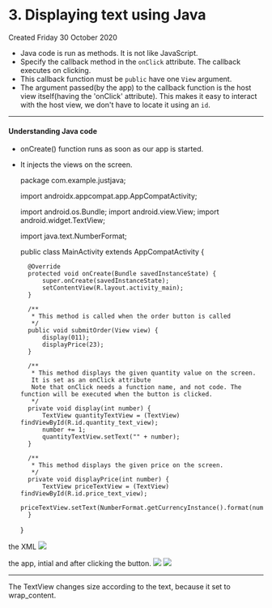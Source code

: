 # 3. Displaying text using Java
Created Friday 30 October 2020


* Java code is run as methods. It is not like JavaScript.
* Specify the callback method in the ``onClick`` attribute. The callback executes on clicking.
* This callback function must be ``public`` have one ``View`` argument.
* The argument passed(by the app) to the callback function is the host view itself(having the 'onClick' attribute). This makes it easy to interact with the host view, we don't have to locate it using an ``id``.


*****


#### Understanding Java code

* onCreate() function runs as soon as our app is started.
* It injects the views on the screen.

	package com.example.justjava;
	
	import androidx.appcompat.app.AppCompatActivity;
	
	import android.os.Bundle;
	import android.view.View;
	import android.widget.TextView;
	
	import java.text.NumberFormat;
	
	public class MainActivity extends AppCompatActivity {
	
	    @Override
	    protected void onCreate(Bundle savedInstanceState) {
	        super.onCreate(savedInstanceState);
	        setContentView(R.layout.activity_main);
	    }
	
	    /**
	     * This method is called when the order button is called
	     */
	    public void submitOrder(View view) {
	        display(011);
	        displayPrice(23);
	    }
	
	    /**
	     * This method displays the given quantity value on the screen.
	     It is set as an onClick attribute
	     Note that onClick needs a function name, and not code. The function will be executed when the button is clicked.
	     */
	    private void display(int number) {
	        TextView quantityTextView = (TextView) findViewById(R.id.quantity_text_view);
	        number += 1;
	        quantityTextView.setText("" + number);
	    }
	
	    /**
	     * This method displays the given price on the screen.
	     */
	    private void displayPrice(int number) {
	        TextView priceTextView = (TextView) findViewById(R.id.price_text_view);
	        priceTextView.setText(NumberFormat.getCurrencyInstance().format(number));
	    }
	
	}

the XML
![](./3._Displaying_text_using_Java/pasted_image.png)

the app, intial and after clicking the button.
![](./3._Displaying_text_using_Java/pasted_image001.png)  ![](./3._Displaying_text_using_Java/pasted_image002.png)

*****

The TextView changes size according to the text, because it set to wrap_content.


